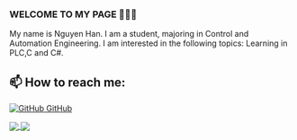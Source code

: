 ### WELCOME TO MY PAGE 👋👋👋
My name is Nguyen Han. I am a student, majoring in Control and Automation Engineering. I am interested in the following topics: Learning in PLC,C and C#.
## 📫 How to reach me: 

[![GitHub](https://i.stack.imgur.com/tskMh.png) GitHub](https://github.com/hanhainguyen/)


<a href="https://github.com/hanhainguyen/C">
  <!-- Change the `github-readme-stats.anuraghazra1.vercel.app` to `github-readme-stats.vercel.app`  -->
  <img align="center" src="https://github-readme-stats.anuraghazra1.vercel.app/api/pin/?username=HanHaiNguyen&repo=C&theme=radical" />
</a>

<a href="https://github.com/hanhainguyen/C-Sharp/">
  <!-- Change the `github-readme-stats.anuraghazra1.vercel.app` to `github-readme-stats.vercel.app`  -->
  <img align="center" src="https://github-readme-stats.anuraghazra1.vercel.app/api/pin/?username=HanHaiNguyen&repo=C-Sharp&theme=merko" />
</a>
